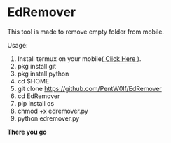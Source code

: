 # EdRemover
This tool is made to remove empty folder from mobile.

Usage: 

1) Install termux on your mobile(<a href = "https://play.google.com/store/search?q=termux"> Click Here </a>).
2) pkg install git
3) pkg install python
4) cd $HOME
5) git clone https://github.com/PentW0lf/EdRemover
6) cd EdRemover
7) pip install os
8) chmod +x edremover.py
9) python edremover.py

<b> There you go </b>

